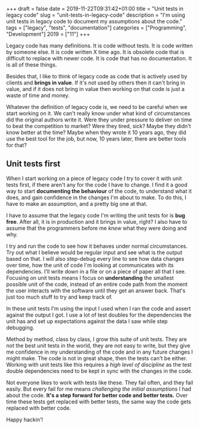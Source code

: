+++
draft = false
date = 2019-11-22T09:31:42+01:00
title = "Unit tests in legacy code"
slug = "unit-tests-in-legacy-code"
description = "I'm using unit tests in legacy code to document my assumptions about the code."
tags = ["legacy", "tests", "documentation"]
categories = ["Programming", "Development"]
2019 = ["11"]
+++

Legacy code has many definitions. It is code without tests. It is code written by someone else. It is code written X time ago. It is obsolete code that is difficult to replace with newer code. It is code that has no documentation. It is all of these things.

Besides that, I like to think of legacy code as code that is actively used by clients and **brings in value**. If it's not used by others then it can't bring in value, and if it does not bring in value then working on that code is just a waste of time and money.

Whatever the definition of legacy code is, we need to be careful when we start working on it. We can't really know under what kind of circumstances did the original authors write it. Were they under pressure to deliver on time to beat the competition to market? Were they tired, sick? Maybe they didn't know better at the time? Maybe when they wrote it 10 years ago, they did use the best tool for the job, but now, 10 years later, there are better tools for that?

## Unit tests first

When I start working on a piece of legacy code I try to cover it with unit tests first, if there aren't any for the code I have to change. I find it a good way to start **documenting the behaviour** of the code, to understand what it does, and gain confidence in the changes I'm about to make. To do this, I have to make an assumption, and a pretty big one at that.

I have to assume that the legacy code I'm writing the unit tests for is **bug free**. After all, it is in production and it brings in value, right? I also have to assume that the programmers before me *knew* what they were doing and why.

I try and run the code to see how it behaves under normal circumstances. Try out what I believe would be regular input and see what is the output based on that. I will also step-debug every line to see how data changes over time, how the unit of code I'm looking at communicates with its dependencies. I'll write down in a file or on a piece of paper all that I see. Focusing on unit tests means I focus on **understanding** the smallest possible unit of the code, instead of an entire code path from the moment the user interacts with the software until they get an answer back. That's just too much stuff to try and keep track of.

In these unit tests I'm using the input I used when I ran the code and assert against the output I got. I use a lot of test doubles for the dependencies the unit has and set up expectations against the data I saw while step debugging.

Method by method, class by class, I grow this suite of unit tests. They are not the best unit tests in the world, they are not easy to write, but they give me confidence in my understanding of the code and in any future changes I might make. The code is not in great shape, then the tests can't be either. Working with unit tests like this requires a *high level of discipline* as the test double dependencies need to be kept in sync with the changes in the code.

Not everyone likes to work with tests like these. They fail often, and they fail easily. But every fail for me means *challenging the initial assumptions* I had about the code. **It's a step forward for better code and better tests.** Over time these tests get replaced with better tests, the same way the code gets replaced with better code.

Happy hackin'!
